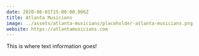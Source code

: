 ```yaml
---
date: 2020-06-01T15:00:00.006Z
title: Atlanta Musicians
image: ../assets/atlanta-musicians/placeholder-atlanta-musicians.png
website: https://atlantamusicians.com
---
```


This is where text information goes!
